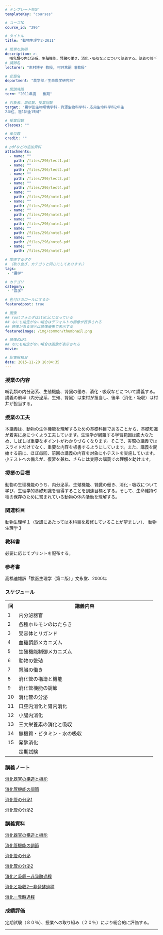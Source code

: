 ```yaml
---
# テンプレート指定
templateKey: "courses"

# コースID
course_id: "296"

# タイトル
title: "動物生理学2-2011"

# 簡単な説明
description: >-
  哺乳類の内分泌系、生殖機能、腎臓の働き、消化・吸収などについて講義する。講義の前半（内分泌系、生殖、腎臓）は束村が担当し、後半（消化・吸収）は村井が担当する。 ....
# 講師名
lecturer: "束村博子 教授, 村井篤嗣 准教授"

# 部局名
department: "農学部／生命農学研究科"

# 開講時限
term: "2011年度	後期"

# 対象者、単位数、授業回数
target: "農学部生物環境学科・資源生物科学科・応用生命科学科2年生
2単位、週1回全15回"

# 授業回数
classes: ""

# 単位数
credit: ""

# pdfなどの追加資料
attachments:
  - name: "" 
    path: /files/296/lect1.pdf
  - name: "" 
    path: /files/296/lect2.pdf
  - name: "" 
    path: /files/296/lect3.pdf
  - name: "" 
    path: /files/296/lect4.pdf
  - name: "" 
    path: /files/296/note1.pdf
  - name: "" 
    path: /files/296/note2.pdf
  - name: "" 
    path: /files/296/note3.pdf
  - name: "" 
    path: /files/296/note4.pdf
  - name: "" 
    path: /files/296/note5.pdf
  - name: "" 
    path: /files/296/note6.pdf
  - name: "" 
    path: /files/296/note7.pdf

# 関連するタグ
# （取り急ぎ、カテゴリと同じにしてあります。）
tags:
 - "農学"

# カテゴリ
category:
 - "農学"

# 色付けのロールにするか
featuredpost: true

# 画像
## rootフォルダはstaticになっている
## なにも指定がない場合はデフォルトの画像が表示される
## 映像がある場合は映像優先で表示する
featuredimage: /img/common/thumbnail.png

# 映像のURL
## なにも指定がない場合は画像が表示される
movie: 

# 記事投稿日
date: 2015-11-20 16:04:35
---
```


### 授業の内容

哺乳類の内分泌系、生殖機能、腎臓の働き、消化・吸収などについて講義する。講義の前半（内分泌系、生殖、腎臓）は束村が担当し、後半（消化・吸収）は村井が担当する。


### 授業の工夫

本講義は、動物の生体機能を理解するための基礎科目であることから、基礎知識が着実に身につくよう工夫しています。生理学が網羅する学習範囲は膨大なため、しばしば重要なポイントがわかりづらくなります。そこで、実際の講義ではスライドだけでなく、重要な内容を板書するようにしています。また、講義を開始する前に、ほぼ毎回、前回の講義の内容を対象に小テストを実施しています。小テストへの備えが、復習を兼ね、さらには実際の講義での理解を助けます。





### 授業の目標

動物の生理機能のうち、内分泌系、生殖機能、腎臓の働き、消化・吸収について学び、生理学的基礎知識を習得することを到達目標とする。そして、生命維持や種の保存のために営まれている動物の体内活動を理解する。

### 関連科目

動物生理学１（受講にあたっては本科目を履修していることが望ましい）、 動物生理学３

### 教科書

必要に応じてプリントを配布する。

### 参考書

高橋迪雄訳「獣医生理学（第二版）」文永堂、2000年


<h3>スケジュール</h3>	
<table class="basic" width="455">
<tr>
<th width="20" class="center">回</th>
<th width="435" class="center">講義内容</th>
</tr>

<tr>
<td width="20" class="center">1</td>
<td width="435">内分泌器官</td>
</tr>
<tr>
<td width="20" class="center">2</td>
<td width="435">各種ホルモンのはたらき</td>
</tr>
<tr>
<td width="20" class="center">3</td>
<td width="435">受容体とリガンド</td>
</tr>
<tr>
<td width="20" class="center">4</td>
<td width="435">血糖調節メカニズム</td>
</tr>
<tr>
<td width="20" class="center">5</td>
<td width="435">生殖機能制御メカニズム</td>
</tr>
<tr>
<td width="20" class="center">6</td>
<td width="435">動物の繁殖</td>
</tr>
<tr>
<td width="20" class="center">7</td>
<td width="435">腎臓の働き</td>
</tr>
<tr>
<td width="20" class="center">8</td>
<td width="435">消化管の構造と機能</td>
</tr>
<tr>
<td width="20" class="center">9</td>
<td width="435">消化管機能の調節</td>
</tr>
<tr>
<td width="20" class="center">10</td>
<td width="435">消化管の分泌</td>
</tr>
<tr>
<td width="20" class="center">11</td>
<td width="435">口腔内消化と胃内消化</td>
</tr>
<tr>
<td width="20" class="center">12</td>
<td width="435">小腸内消化</td>
</tr>
<tr>
<td width="20" class="center">13</td>
<td width="435">三大栄養素の消化と吸収</td>
</tr>
<tr>
<td width="20" class="center">14</td>
<td width="435">無機質・ビタミン・水の吸収</td>
</tr>
<tr>
<td width="20" class="center">15</td>
<td width="435">発酵消化</td>
</tr>
<tr>
<td width="20" class="center"></td>
<td width="435">定期試験</td>
</tr>
</table>


### 講義ノート

[消化器官の構造と機能](https://ocw.nagoya-u.jp/files/296/lect1.pdf) 

[消化管機能の調節](https://ocw.nagoya-u.jp/files/296/lect2.pdf) 

[消化管の分泌1](https://ocw.nagoya-u.jp/files/296/lect3.pdf) 

[消化管の分泌2](https://ocw.nagoya-u.jp/files/296/lect4.pdf) 


### 講義資料

[消化器官の構造と機能](https://ocw.nagoya-u.jp/files/296/note1.pdf) 

[消化管機能の調節](https://ocw.nagoya-u.jp/files/296/note2.pdf) 

[消化管の分泌](https://ocw.nagoya-u.jp/files/296/note3.pdf) 

[消化管の分泌2](https://ocw.nagoya-u.jp/files/296/note4.pdf) 

[消化と吸収ー非発酵過程](https://ocw.nagoya-u.jp/files/296/note5.pdf) 

[消化と吸収2ー非発酵過程](https://ocw.nagoya-u.jp/files/296/note6.pdf) 

[消化ー発酵過程](https://ocw.nagoya-u.jp/files/296/note7.pdf) 






### 成績評価

定期試験（８０％）、授業への取り組み（２０％）により総合的に評価する。



-----